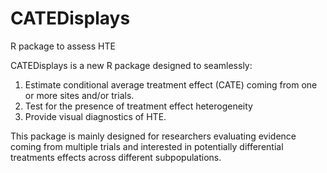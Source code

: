 # CATEDisplays
R package to assess HTE

CATEDisplays is a new R package designed to seamlessly:
1) Estimate conditional average treatment effect (CATE) coming from one or more sites and/or trials.
2) Test for the presence of treatment effect heterogeneity
3) Provide visual diagnostics of HTE.
  
This package is mainly designed for researchers evaluating evidence coming from multiple trials
and interested in potentially differential treatments effects across different subpopulations.
